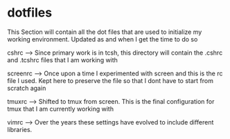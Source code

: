 # dotfiles

This Section will contain all the dot files that are used to initialize my working environment. Updated as and when I get the time to do so

cshrc -->
Since primary work is in tcsh, this directory will contain the .cshrc and .tcshrc files that I am working with

screenrc -->
Once upon a time I experimented with screen and this is the rc file I used. Kept here to preserve the file so that I dont have to start from scratch again

tmuxrc -->
Shifted to tmux from screen. This is the final configuration for tmux that I am currently working with

vimrc -->
Over the years these settings have evolved to include different libraries. 


